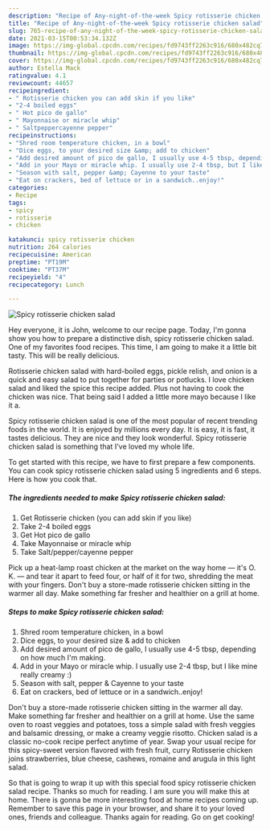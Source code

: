 ```yaml
---
description: "Recipe of Any-night-of-the-week Spicy rotisserie chicken salad"
title: "Recipe of Any-night-of-the-week Spicy rotisserie chicken salad"
slug: 765-recipe-of-any-night-of-the-week-spicy-rotisserie-chicken-salad
date: 2021-03-15T00:53:34.132Z
image: https://img-global.cpcdn.com/recipes/fd9743ff2263c916/680x482cq70/spicy-rotisserie-chicken-salad-recipe-main-photo.jpg
thumbnail: https://img-global.cpcdn.com/recipes/fd9743ff2263c916/680x482cq70/spicy-rotisserie-chicken-salad-recipe-main-photo.jpg
cover: https://img-global.cpcdn.com/recipes/fd9743ff2263c916/680x482cq70/spicy-rotisserie-chicken-salad-recipe-main-photo.jpg
author: Estella Mack
ratingvalue: 4.1
reviewcount: 44657
recipeingredient:
- " Rotisserie chicken you can add skin if you like"
- "2-4 boiled eggs"
- " Hot pico de gallo"
- " Mayonnaise or miracle whip"
- " Saltpeppercayenne pepper"
recipeinstructions:
- "Shred room temperature chicken, in a bowl"
- "Dice eggs, to your desired size &amp; add to chicken"
- "Add desired amount of pico de gallo, I usually use 4-5 tbsp, depending on how much I&#39;m making."
- "Add in your Mayo or miracle whip. I usually use 2-4 tbsp, but I like mine really creamy :)"
- "Season with salt, pepper &amp; Cayenne to your taste"
- "Eat on crackers, bed of lettuce or in a sandwich..enjoy!"
categories:
- Recipe
tags:
- spicy
- rotisserie
- chicken

katakunci: spicy rotisserie chicken 
nutrition: 264 calories
recipecuisine: American
preptime: "PT19M"
cooktime: "PT37M"
recipeyield: "4"
recipecategory: Lunch

---
```



![Spicy rotisserie chicken salad](https://img-global.cpcdn.com/recipes/fd9743ff2263c916/680x482cq70/spicy-rotisserie-chicken-salad-recipe-main-photo.jpg)

Hey everyone, it is John, welcome to our recipe page. Today, I'm gonna show you how to prepare a distinctive dish, spicy rotisserie chicken salad. One of my favorites food recipes. This time, I am going to make it a little bit tasty. This will be really delicious.

Rotisserie chicken salad with hard-boiled eggs, pickle relish, and onion is a quick and easy salad to put together for parties or potlucks. I love chicken salad and liked the spice this recipe added. Plus not having to cook the chicken was nice. That being said I added a little more mayo because I like it a.

Spicy rotisserie chicken salad is one of the most popular of recent trending foods in the world. It is enjoyed by millions every day. It is easy, it is fast, it tastes delicious. They are nice and they look wonderful. Spicy rotisserie chicken salad is something that I've loved my whole life.


To get started with this recipe, we have to first prepare a few components. You can cook spicy rotisserie chicken salad using 5 ingredients and 6 steps. Here is how you cook that.

<!--inarticleads1-->

##### The ingredients needed to make Spicy rotisserie chicken salad:

1. Get  Rotisserie chicken (you can add skin if you like)
1. Take 2-4 boiled eggs
1. Get  Hot pico de gallo
1. Take  Mayonnaise or miracle whip
1. Take  Salt/pepper/cayenne pepper


Pick up a heat-lamp roast chicken at the market on the way home — it&#39;s O. K. — and tear it apart to feed four, or half of it for two, shredding the meat with your fingers. Don&#39;t buy a store-made rotisserie chicken sitting in the warmer all day. Make something far fresher and healthier on a grill at home. 

<!--inarticleads2-->

##### Steps to make Spicy rotisserie chicken salad:

1. Shred room temperature chicken, in a bowl
1. Dice eggs, to your desired size &amp; add to chicken
1. Add desired amount of pico de gallo, I usually use 4-5 tbsp, depending on how much I&#39;m making.
1. Add in your Mayo or miracle whip. I usually use 2-4 tbsp, but I like mine really creamy :)
1. Season with salt, pepper &amp; Cayenne to your taste
1. Eat on crackers, bed of lettuce or in a sandwich..enjoy!


Don&#39;t buy a store-made rotisserie chicken sitting in the warmer all day. Make something far fresher and healthier on a grill at home. Use the same oven to roast veggies and potatoes, toss a simple salad with fresh veggies and balsamic dressing, or make a creamy veggie risotto. Chicken salad is a classic no-cook recipe perfect anytime of year. Swap your usual recipe for this spicy-sweet version flavored with fresh fruit, curry Rotisserie chicken joins strawberries, blue cheese, cashews, romaine and arugula in this light salad. 

So that is going to wrap it up with this special food spicy rotisserie chicken salad recipe. Thanks so much for reading. I am sure you will make this at home. There is gonna be more interesting food at home recipes coming up. Remember to save this page in your browser, and share it to your loved ones, friends and colleague. Thanks again for reading. Go on get cooking!
